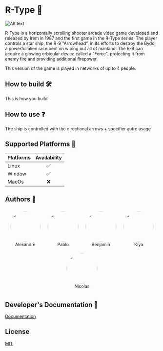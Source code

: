 
# R-Type 🚀

![Alt text](https://m.media-amazon.com/images/I/911DV9FiRTL.png)

R-Type is a horizontally scrolling shooter arcade video game developed and released by Irem in 1987 and the first game in the R-Type series. The player controls a star ship, the R-9 "Arrowhead", in its efforts to destroy the Bydo, a powerful alien race bent on wiping out all of mankind. The R-9 can acquire a glowing orbicular device called a "Force", protecting it from enemy fire and providing additional firepower.

This version of the game is played in networks of up to 4 people.

## How to build 🛠️

This is how you build
## How to use ❓
The ship is controlled with the directional arrows + specifier autre usage
## Supported Platforms 🤝

| Platforms | Availability |
| :---    |  :---:  |
| Linux   | ✅ |
| Window  | ✅ |
| MacOs   | ❌ |

## Authors 🐐

<div style="text-align: center;">
  <div style="display: inline-block; margin: 10px; text-align: center;">
    <a href="https://github.com/AlexGuillard">
      <img
        src="https://avatars.githubusercontent.com/u/91674655?v=4"
        style="border-radius: 50%; width: 100px; height: 100px; vertical-align: middle;"
      />
    </a>
      <br />
      Alexandre
  </div>

  <div style="display: inline-block; margin: 10px; text-align: center;">
    <a href="https://github.com/Pablodeibar">
      <img
        src="https://avatars.githubusercontent.com/u/91668926?v=4"
        style="border-radius: 50%; width: 100px; height: 100px; vertical-align: middle;"
      />
    </a>
      <br />
      Pablo
  </div>

  <div style="display: inline-block; margin: 10px; text-align: center;">
    <a href="https://github.com/Benjicatch">
      <img
        src="https://avatars.githubusercontent.com/u/91670393?v=4"
        style="border-radius: 50%; width: 100px; height: 100px; vertical-align: middle;"
      />
    </a>
      <br />
      Benjamin
  </div>

  <div style="display: inline-block; margin: 10px; text-align: center;">
    <a href="https://github.com/Kiya971">
      <img
        src="https://avatars.githubusercontent.com/u/91669051?v=4"
        style="border-radius: 50%; width: 100px; height: 100px; vertical-align: middle;"
      />
    </a>
      <br />
      Kiya
  </div>

  <div style="display: inline-block; margin: 10px; text-align: center;">
    <a href="https://github.com/azeuio">
      <img
        src="https://avatars.githubusercontent.com/u/91672539?v=4"
        style="border-radius: 50%; width: 100px; height: 100px; vertical-align: middle;"
      />
    </a>
      <br />
      Nicolas
  </div>
</div>

## Developer's Documentation 👷

[Documentation](https://linktodocumentation)


## License

[MIT](https://choosealicense.com/licenses/mit/)


